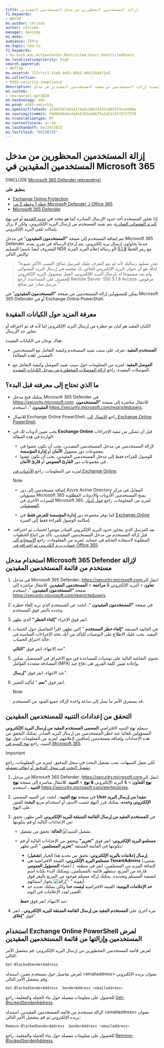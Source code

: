 ```yaml
---
title: إزالة المستخدمين المحظورين من مدخل المستخدمين المقيدين
f1.keywords:
- NOCSH
ms.author: chrisda
author: chrisda
manager: dansimp
ms.date: ''
audience: ITPro
ms.topic: how-to
f1_keywords:
- ms.exch.eac.ActionCenter.Restricted.Users.RestrictedUsers
ms.localizationpriority: high
search.appverid:
- MET150
ms.assetid: 712cfcc1-31e8-4e51-8561-b64258a8f1e5
ms.collection:
- M365-security-compliance
description: يمكن للمسؤولين معرفة كيفية إزالة المستخدمين من صفحة المستخدمين المقيدين في مدخل Microsoft 365 Defender. تتم إضافة المستخدمين إلى مدخل المستخدمين المقيدين لإرسال البريد العشوائي الصادر، عادة نتيجة اختراق الحساب.
ms.custom:
- seo-marvel-apr2020
ms.technology: mdo
ms.prod: m365-security
ms.openlocfilehash: 229dfbb7a0441f4a6cb6632432c0032f4ce4308e
ms.sourcegitcommit: fdd0294e6cda916392ee66f5a1d2a235fb7272f8
ms.translationtype: MT
ms.contentlocale: ar-SA
ms.lasthandoff: 04/29/2022
ms.locfileid: "65130725"
---
```

# <a name="remove-blocked-users-from-the-restricted-users-portal-in-microsoft-365"></a>إزالة المستخدمين المحظورين من مدخل المستخدمين المقيدين في Microsoft 365

[!INCLUDE [Microsoft 365 Defender rebranding](../includes/microsoft-defender-for-office.md)]

**ينطبق على**
- [Exchange Online Protection](exchange-online-protection-overview.md)
- [خطة 1 وخطة 2 من Microsoft Defender لـ Office 365](defender-for-office-365.md)
- [Microsoft 365 Defender](../defender/microsoft-365-defender.md)

إذا تجاوز المستخدم أحد حدود الإرسال الصادرة كما هو محدد في [حدود الخدمة](/office365/servicedescriptions/exchange-online-service-description/exchange-online-limits#sending-limits-across-office-365-options) أو في [نهج البريد العشوائي الصادرة](configure-the-outbound-spam-policy.md)، يتم تقييد المستخدم من إرسال البريد الإلكتروني، ولكن لا يزال بإمكانه تلقي البريد الإلكتروني.

تتم إضافة المستخدم إلى صفحة **"المستخدمون المقيدون**" في مدخل Microsoft 365 Defender. عندما يحاولون إرسال بريد إلكتروني، يتم إرجاع الرسالة في تقرير بعدم التسليم (المعروف أيضا باسم NDR أو رسالة إعلام البريد المرتد) مع رمز الخطأ [5.1.8](/Exchange/mail-flow-best-practices/non-delivery-reports-in-exchange-online/fix-error-code-5-1-8-in-exchange-online) والنص التالي:

> "تعذر تسليم رسالتك لأنه لم يتم التعرف عليك كمرسل صالح. السبب الأكثر شيوعا لذلك هو أن عنوان البريد الإلكتروني الخاص بك مشتبه في إرسال البريد العشوائي ولم يعد مسموحا له بإرسال البريد الإلكتروني.  اتصل بمسؤول البريد الإلكتروني للحصول على المساعدة. أرجع Remote Server '550 5.1.8 Access مرفوض، مرسل صادر غير صالح."

يمكن للمسؤولين إزالة المستخدمين من صفحة **"المستخدمون المقيدون**" في Microsoft 365 Defender أو في Exchange Online PowerShell.

## <a name="learn-more-on-restricted-entities"></a>معرفة المزيد حول الكيانات المقيدة

الكيان المقيد هو كيان تم حظره من إرسال البريد الإلكتروني إما لأنه قد تم اختراقه أو تجاوز حد الإرسال.

هناك نوعان من الكيانات المقيدة: 

- **المستخدم المقيد**: تعرف على سبب تقييد المستخدم وكيفية التعامل مع المستخدمين المقيدين (هذه المقالة).  

- **الموصل المقيد**: لمزيد من المعلومات حول سبب تقييد الموصل وكيفية التعامل مع الموصلات المقيدة، راجع [إزالة الموصلات المحظورة من مدخل الكيانات المقيدة](remove-blocked-connectors.md). 

## <a name="what-do-you-need-to-know-before-you-begin"></a>ما الذي تحتاج إلى معرفته قبل البدء؟

- يمكنك فتح مدخل Microsoft 365 Defender في <https://security.microsoft.com>. للانتقال مباشرة إلى صفحة **"المستخدمون المقيدون** "، استخدم <https://security.microsoft.com/restrictedusers>.

- للاتصال Exchange Online PowerShell، راجع [الاتصال إلى Exchange Online PowerShell](/powershell/exchange/connect-to-exchange-online-powershell).

- يجب تعيين أذونات لك في **Exchange Online** قبل أن تتمكن من تنفيذ الإجراءات الواردة في هذه المقالة:
  - لإزالة المستخدمين من مدخل المستخدمين المقيدين، يجب أن تكون عضوا في مجموعات دور مسؤول **الأمان** أو **إدارة المؤسسة**.
  - للوصول للقراءة فقط إلى مدخل المستخدمين المقيدين، يجب أن تكون عضوا في مجموعات دور **القارئ العمومي** أو **قارئ الأمان** .

  لمزيد من المعلومات، راجع [الأذونات في Exchange Online](/exchange/permissions-exo/permissions-exo).

  > [!NOTE]
  >
  > - إضافة مستخدمين إلى دور Azure Active Directory المقابل في مركز مسؤولي Microsoft 365 يمنح المستخدمين الأذونات _والأذونات_ المطلوبة للميزات الأخرى في Microsoft 365. لمزيد من المعلومات، راجع [حول أدوار المسؤولين](../../admin/add-users/about-admin-roles.md).
  >
  > - كما توفر مجموعة دور **إدارة المؤسسة للعرض فقط** في [Exchange Online](/Exchange/permissions-exo/permissions-exo#role-groups) إمكانية الوصول للقراءة فقط إلى الميزة.

- يعد المرسل الذي يتجاوز حدود البريد الإلكتروني الصادر مؤشرا لحساب تم اختراقه. قبل إزالة المستخدم من مدخل المستخدمين المقيدين، تأكد من اتباع الخطوات المطلوبة لاستعادة التحكم في حسابه. لمزيد من المعلومات، راجع [الاستجابة إلى حساب بريد إلكتروني تم اختراقه في Office 365](responding-to-a-compromised-email-account.md).

## <a name="use-the-microsoft-365-defender-portal-to-remove-a-user-from-the-restricted-users-list"></a>استخدام مدخل Microsoft 365 Defender لإزالة مستخدم من قائمة المستخدمين المقيدين

1. في مدخل Microsoft 365 Defender، <https://security.microsoft.com>انتقل إلى **تعاون** \> البريد الإلكتروني & **مراجعة** \> **المستخدمين المقيدين**. للانتقال مباشرة إلى صفحة **"المستخدمون المقيدون** "، استخدم <https://security.microsoft.com/restrictedusers>.

2. في صفحة **"المستخدمون المقيدون** "، ابحث عن المستخدم الذي تريد إلغاء حظره وحدده بالنقر فوق المستخدم.

3. انقر فوق الإجراء **"إلغاء الحظر"** الذي يظهر.

4. في القائمة المنبثقة **"إلغاء حظر المستخدم** " التي تظهر، اقرأ التفاصيل حول الحساب المقيد. يجب عليك الاطلاع على التوصيات للتأكد من أنك تتخذ الإجراءات المناسبة في حالة اختراق الحساب.

   عند الانتهاء، انقر فوق **"التالي**".

5. تحتوي الشاشة التالية على توصيات للمساعدة في منع الاختراق في المستقبل. تمكين المصادقة متعددة العوامل (MFA) وإعادة تعيين كلمة المرور هي دفاع جيد.

   عند الانتهاء، انقر فوق **"إرسال**".

6. انقر فوق **"نعم** " لتأكيد التغيير.

   > [!NOTE]
   > قد يستغرق الأمر ما يصل إلى ساعة واحدة لإزالة جميع القيود من المستخدم.

## <a name="verify-the-alert-settings-for-restricted-users"></a>التحقق من إعدادات التنبيه للمستخدمين المقيدين

سيعلم نهج التنبيه الافتراضي **المسمى المستخدم المقيد من إرسال البريد الإلكتروني** المسؤولين تلقائيا عند حظر المستخدمين من إرسال البريد الصادر. يمكنك التحقق من هذه الإعدادات وإضافة مستخدمين إضافيين لإعلامهم. لمزيد من المعلومات حول نهج التنبيه، راجع [نهج التنبيه في Microsoft 365](../../compliance/alert-policies.md).

> [!IMPORTANT]
> لكي تعمل التنبيهات، يجب تشغيل البحث في سجل التدقيق. لمزيد من المعلومات، راجع [تشغيل البحث في سجل التدقيق أو إيقاف تشغيله](../../compliance/turn-audit-log-search-on-or-off.md).

1. في مدخل Microsoft 365 Defender، <https://security.microsoft.com>انتقل إلى **نهج التعاون** \> & البريد الإلكتروني **& نهج** \> **التنبيه**. للانتقال مباشرة إلى صفحة **نهج التنبيه** ، استخدم <https://security.microsoft.com/alertpolicies>.

2. في صفحة **نهج التنبيه** ، ابحث عن التنبيه المسمى **User مقيدا من إرسال البريد الإلكتروني وحدده**. يمكنك فرز النهج حسب الاسم، أو استخدام مربع **البحث** للعثور على النهج.

3. في **المستخدم المقيد من إرسال القائمة المنبثقة للبريد الإلكتروني** التي تظهر، تحقق من الإعدادات التالية أو قم بتكوينها:
   - **الحالة**: تحقق من تشغيل ![تشغيل التنبيه.](../../media/scc-toggle-on.png)
   - **مستلمو البريد الإلكتروني**: انقر فوق **"تحرير"** وتحقق من الإعدادات التالية أو قم بتكوينها في القائمة المنبثقة **"تحرير المستلمين** " التي تظهر:
     - **إرسال إعلامات بالبريد الإلكتروني**: تحقق من تحديد هذا الخيار (**تشغيل**).
     - **مستلمو البريد الإلكتروني**: القيمة الافتراضية هي **TenantAdmins** (بمعنى، أعضاء **المسؤول العمومي** ). لإضافة المزيد من المستلمين، انقر في منطقة فارغة من المربع. ستظهر قائمة بالمستلمين، ويمكنك البدء بكتابة اسم لتصفية المستلم وتحديده. يمكنك إزالة مستلم موجود من المربع بالنقر فوق أيقونة " ![إزالة".](../../media/m365-cc-sc-remove-selection-icon.png) بجوار أسمائهم.
     - **حد الإعلامات اليومية**: القيمة الافتراضية **ليست حدا** ولكن يمكنك تحديد حد أقصى لعدد الإعلامات في اليوم.

     عند الانتهاء، انقر فوق **حفظ**.

4. مرة أخرى على **المستخدم المقيد من إرسال القائمة المنبثقة للبريد الإلكتروني** ، انقر فوق **"إغلاق**".

## <a name="use-exchange-online-powershell-to-view-and-remove-users-from-the-restricted-users-list"></a>استخدام Exchange Online PowerShell لعرض المستخدمين وإزالتها من قائمة المستخدمين المقيدين

لعرض قائمة المستخدمين المحظورين من إرسال البريد الإلكتروني، قم بتشغيل الأمر التالي:

```powershell
Get-BlockedSenderAddress
```

لعرض تفاصيل حول مستخدم معين، استبدله \<emailaddress\> بعنوان بريده الإلكتروني وقم بتشغيل الأمر التالي:

```powershell
Get-BlockedSenderAddress -SenderAddress <emailaddress>
```

للحصول على معلومات مفصلة حول بناء الجملة والمعلمة، راجع [Get-BlockedSenderAddress](/powershell/module/exchange/get-blockedsenderaddress).

لإزالة مستخدم من قائمة المستخدمين المقيدين، استبدله \<emailaddress\> بعنوان بريده الإلكتروني ثم قم بتشغيل الأمر التالي:

```powershell
Remove-BlockedSenderAddress -SenderAddress <emailaddress>
```

للحصول على معلومات مفصلة حول بناء الجملة والمعلمة، راجع [Remove-BlockedSenderAddress](/powershell/module/exchange/remove-blockedsenderaddress).
